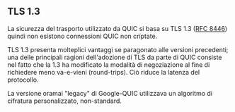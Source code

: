 ## TLS 1.3

La sicurezza del trasporto utilizzato da QUIC si basa su TLS 1.3 ([RFC
8446](https://tools.ietf.org/html/rfc8446)) quindi non esistono connessioni
QUIC non criptate.

TLS 1.3 presenta molteplici vantaggi se paragonato alle versioni precedenti;
una delle principali ragioni dell'adozione di TLS da parte di QUIC consiste
nel fatto che la 1.3 ha modificato la modalità di negoziazione al fine di
richiedere meno va-e-vieni (round-trips). Ciò riduce la latenza del protocollo.

La versione oramai "legacy" di Google-QUIC utilizzava un algoritmo di
cifratura personalizzato, non-standard.
